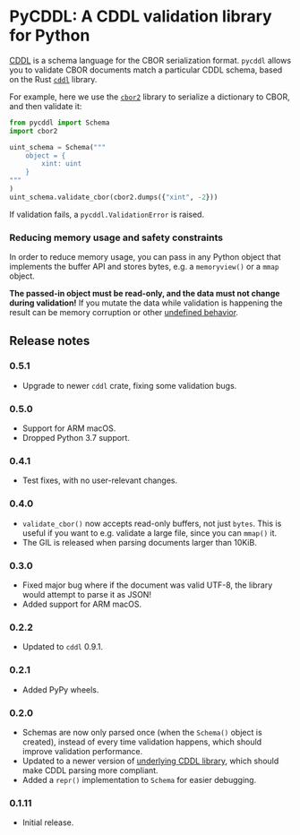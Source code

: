 # PyCDDL: A CDDL validation library for Python

[CDDL](https://www.rfc-editor.org/rfc/rfc8610.html) is a schema language for the CBOR serialization format.
`pycddl` allows you to validate CBOR documents match a particular CDDL schema, based on the Rust [`cddl`](https://github.com/anweiss/cddl) library.

For example, here we use the [`cbor2`](https://pypi.org/project/cbor2/) library to serialize a dictionary to CBOR, and then validate it:

```python
from pycddl import Schema
import cbor2

uint_schema = Schema("""
    object = {
        xint: uint
    }
"""
)
uint_schema.validate_cbor(cbor2.dumps({"xint", -2}))
```

If validation fails, a `pycddl.ValidationError` is raised.

### Reducing memory usage and safety constraints

In order to reduce memory usage, you can pass in any Python object that implements the buffer API and stores bytes, e.g. a `memoryview()` or a `mmap` object.

**The passed-in object must be read-only, and the data must not change during validation!**
If you mutate the data while validation is happening the result can be memory corruption or other [undefined behavior](https://stackoverflow.com/questions/18506029/can-undefined-behavior-erase-the-hard-drive#comment27209771_18506029).

## Release notes

### 0.5.1

* Upgrade to newer `cddl` crate, fixing some validation bugs.

### 0.5.0

* Support for ARM macOS.
* Dropped Python 3.7 support.

### 0.4.1

* Test fixes, with no user-relevant changes.

### 0.4.0

* `validate_cbor()` now accepts read-only buffers, not just `bytes`. This is useful if you want to e.g. validate a large file, since you can `mmap()` it.
* The GIL is released when parsing documents larger than 10KiB.

### 0.3.0

* Fixed major bug where if the document was valid UTF-8, the library would attempt to parse it as JSON!
* Added support for ARM macOS.

### 0.2.2

* Updated to `cddl` 0.9.1.

### 0.2.1

* Added PyPy wheels.

### 0.2.0

* Schemas are now only parsed once (when the `Schema()` object is created), instead of every time validation happens, which should improve validation performance.
* Updated to a newer version of [underlying CDDL library](https://github.com/anweiss/cddl), which should make CDDL parsing more compliant.
* Added a `repr()` implementation to `Schema` for easier debugging.

### 0.1.11

* Initial release.
